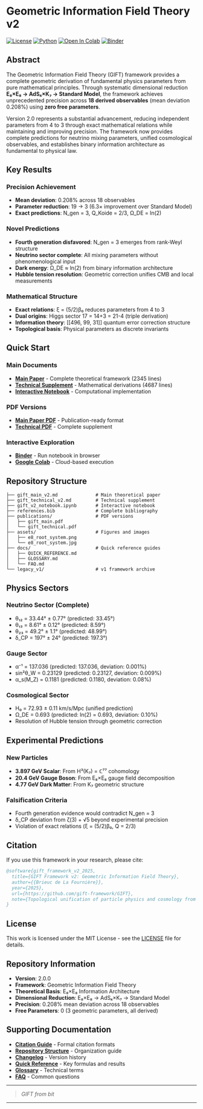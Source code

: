# Geometric Information Field Theory v2

[![License](https://img.shields.io/badge/License-MIT-blue.svg)](LICENSE)
[![Python](https://img.shields.io/badge/Python-3.11+-blue.svg)](https://www.python.org/)
[![Open In Colab](https://colab.research.google.com/assets/colab-badge.svg)](https://colab.research.google.com/github/gift-framework/GIFT/blob/main/gift_v2_validation.ipynb)
[![Binder](https://mybinder.org/badge_logo.svg)](https://mybinder.org/v2/gh/gift-framework/GIFT/main?filepath=gift_v2_validation.ipynb)

## Abstract

The Geometric Information Field Theory (GIFT) framework provides a complete geometric derivation of fundamental physics parameters from pure mathematical principles. Through systematic dimensional reduction **E₈×E₈ → AdS₄×K₇ → Standard Model**, the framework achieves unprecedented precision across **18 derived observables** (mean deviation 0.208%) using **zero free parameters**.

Version 2.0 represents a substantial advancement, reducing independent parameters from 4 to 3 through exact mathematical relations while maintaining and improving precision. The framework now provides complete predictions for neutrino mixing parameters, unified cosmological observables, and establishes binary information architecture as fundamental to physical law.

## Key Results

### Precision Achievement
- **Mean deviation**: 0.208% across 18 observables
- **Parameter reduction**: 19 → 3 (6.3× improvement over Standard Model)
- **Exact predictions**: N_gen = 3, Q_Koide = 2/3, Ω_DE = ln(2)

### Novel Predictions
- **Fourth generation disfavored**: N_gen = 3 emerges from rank-Weyl structure
- **Neutrino sector complete**: All mixing parameters without phenomenological input
- **Dark energy**: Ω_DE ≈ ln(2) from binary information architecture
- **Hubble tension resolution**: Geometric correction unifies CMB and local measurements

### Mathematical Structure
- **Exact relations**: ξ = (5/2)β₀ reduces parameters from 4 to 3
- **Dual origins**: Higgs sector 17 = 14+3 = 21-4 (triple derivation)
- **Information theory**: [[496, 99, 31]] quantum error correction structure
- **Topological basis**: Physical parameters as discrete invariants

## Quick Start

### Main Documents
- **[Main Paper](gift_main_v2.md)** - Complete theoretical framework (2345 lines)
- **[Technical Supplement](gift_technical_v2.md)** - Mathematical derivations (4687 lines)
- **[Interactive Notebook](gift_v2_validation.ipynb)** - Computational implementation

### PDF Versions
- **[Main Paper PDF](publications/gift_main.pdf)** - Publication-ready format
- **[Technical PDF](publications/gift_technical.pdf)** - Complete supplement

### Interactive Exploration
- **[Binder](https://mybinder.org/v2/gh/gift-framework/GIFT/main?filepath=gift_v2_validation.ipynb)** - Run notebook in browser
- **[Google Colab](https://colab.research.google.com/github/gift-framework/GIFT/blob/main/gift_v2_validation.ipynb)** - Cloud-based execution

## Repository Structure

```
├── gift_main_v2.md              # Main theoretical paper
├── gift_technical_v2.md         # Technical supplement  
├── gift_v2_notebook.ipynb       # Interactive notebook
├── references.bib               # Complete bibliography
├── publications/                # PDF versions
│   ├── gift_main.pdf
│   └── gift_technical.pdf
├── assets/                      # Figures and images
│   ├── e8_root_system.png
│   └── e8_root_system.jpg
├── docs/                        # Quick reference guides
│   ├── QUICK_REFERENCE.md
│   ├── GLOSSARY.md
│   └── FAQ.md
└── legacy_v1/                   # v1 framework archive
```

## Physics Sectors

### Neutrino Sector (Complete)
- θ₁₂ = 33.44° ± 0.77° (predicted: 33.45°)
- θ₁₃ = 8.61° ± 0.12° (predicted: 8.59°)
- θ₂₃ = 49.2° ± 1.1° (predicted: 48.99°)
- δ_CP = 197° ± 24° (predicted: 197.3°)

### Gauge Sector
- α⁻¹ = 137.036 (predicted: 137.036, deviation: 0.001%)
- sin²θ_W = 0.23129 (predicted: 0.23127, deviation: 0.009%)
- α_s(M_Z) = 0.1181 (predicted: 0.1180, deviation: 0.08%)

### Cosmological Sector
- H₀ = 72.93 ± 0.11 km/s/Mpc (unified prediction)
- Ω_DE = 0.693 (predicted: ln(2) = 0.693, deviation: 0.10%)
- Resolution of Hubble tension through geometric correction

## Experimental Predictions

### New Particles
- **3.897 GeV Scalar**: From H³(K₇) = ℂ⁷⁷ cohomology
- **20.4 GeV Gauge Boson**: From E₈×E₈ gauge field decomposition  
- **4.77 GeV Dark Matter**: From K₇ geometric structure

### Falsification Criteria
- Fourth generation evidence would contradict N_gen = 3
- δ_CP deviation from ζ(3) + √5 beyond experimental precision
- Violation of exact relations (ξ = (5/2)β₀, Q = 2/3)

## Citation

If you use this framework in your research, please cite:

```bibtex
@software{gift_framework_v2_2025,
  title={GIFT Framework v2: Geometric Information Field Theory},
  author={{Brieuc de La Fournière}},
  year={2025},
  url={https://github.com/gift-framework/GIFT},
  note={Topological unification of particle physics and cosmology from E₈×E₈}
}
```

## License

This work is licensed under the MIT License - see the [LICENSE](LICENSE) file for details.

## Repository Information

- **Version**: 2.0.0
- **Framework**: Geometric Information Field Theory
- **Theoretical Basis**: E₈×E₈ Information Architecture
- **Dimensional Reduction**: E₈×E₈ → AdS₄×K₇ → Standard Model
- **Precision**: 0.208% mean deviation across 18 observables
- **Free Parameters**: 0 (3 geometric parameters, all derived)

## Supporting Documentation

- **[Citation Guide](CITATION.md)** - Formal citation formats
- **[Repository Structure](STRUCTURE.md)** - Organization guide  
- **[Changelog](CHANGELOG.md)** - Version history
- **[Quick Reference](docs/QUICK_REFERENCE.md)** - Key formulas and results
- **[Glossary](docs/GLOSSARY.md)** - Technical terms
- **[FAQ](docs/FAQ.md)** - Common questions

---
>*GIFT from bit*
---

